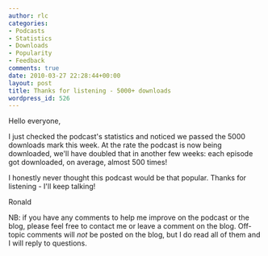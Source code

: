 ```yaml
---
author: rlc
categories:
- Podcasts
- Statistics
- Downloads
- Popularity
- Feedback
comments: true
date: 2010-03-27 22:28:44+00:00
layout: post
title: Thanks for listening - 5000+ downloads
wordpress_id: 526
---
```


<!--more-->

Hello everyone,

I just checked the podcast's statistics and noticed we passed the 5000 downloads mark this week. At the rate the podcast is now being downloaded, we'll have doubled that in another few weeks: each episode got downloaded, on average, almost 500 times!

I honestly never thought this podcast would be that popular. Thanks for listening - I'll keep talking!

Ronald

NB: if you have any comments to help me improve on the podcast or the blog, please feel free to contact me or leave a comment on the blog. Off-topic comments will _not_ be posted on the blog, but I do read all of them and I will reply to questions.